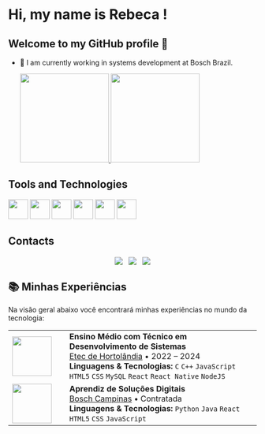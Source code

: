 # Hi, my name is Rebeca ! 
## Welcome to my GitHub profile 👋

- 🔭 I am currently working in systems development at Bosch Brazil.

  <div>
  <a href="https://github.com/Rebecapreza" target="_blank">
    <img loading="lazy" height="180em" src="https://github-readme-stats.vercel.app/api/top-langs/?username=Rebecapreza&layout=compact&langs_count=7&theme=dracula"/>
    <img loading="lazy" height="180em" src="https://github-readme-stats.vercel.app/api?username=Rebecapreza&show_icons=true&theme=dracula&include_all_commits=true&count_private=true"/>
  </a>
</div>


## Tools and Technologies
<img loading="lazy" src="https://cdn.jsdelivr.net/gh/devicons/devicon@latest/icons/canva/canva-original.svg" width="40" height="40"/> <img loading="lazy" src="https://cdn.jsdelivr.net/gh/devicons/devicon@latest/icons/java/java-original-wordmark.svg" width="40" height="40"/> <img loading="lazy" src="https://cdn.jsdelivr.net/gh/devicons/devicon@latest/icons/python/python-original.svg" width="40" height="40"/> <img loading="lazy" src="https://cdn.jsdelivr.net/gh/devicons/devicon@latest/icons/html5/html5-original-wordmark.svg" width="40" height="40"/> <img loading="lazy" src="https://cdn.jsdelivr.net/gh/devicons/devicon@latest/icons/javascript/javascript-original.svg" width="40" height="40"/> <img loading="lazy" src="https://cdn.jsdelivr.net/gh/devicons/devicon@latest/icons/css3/css3-original-wordmark.svg" width="40" height="40"/> 

## Contacts
<div style="display: flex; gap: 12px; align-items: center; justify-content: center; margin-top: 20px;">
  <a href="https://www.linkedin.com/in/rebeca-preza-5b157a357/" target="_blank">
    <img loading="lazy" src="https://img.shields.io/badge/-LinkedIn-%230077B5?style=for-the-badge&logo=linkedin&logoColor=white">
  </a>
  <a href="https://mail.google.com/mail/?view=cm&fs=1&to=prezarebecaa@gmail.com" target="_blank">
    <img loading="lazy" src="https://img.shields.io/badge/Gmail-D14836?style=for-the-badge&logo=gmail&logoColor=white">
  </a>
  <a href="https://www.instagram.com/prezabeca" target="_blank">
    <img loading="lazy" src="https://img.shields.io/badge/Instagram-E4405F?style=for-the-badge&logo=instagram&logoColor=white">
  </a>
</div>

## 📚 Minhas Experiências

Na visão geral abaixo você encontrará minhas experiências no mundo da tecnologia:

<table>
  <tr>
    <td width="100">
      <img src="https://upload.wikimedia.org/wikipedia/commons/thumb/7/79/Etec.svg/2560px-Etec.svg.png" width="80">
    </td>
    <td>
      <strong>Ensino Médio com Técnico em Desenvolvimento de Sistemas</strong><br>
      <a href="https://www.etec.sp.gov.br" target="_blank">Etec de Hortolândia</a> • 2022 – 2024<br>
      <b>Linguagens & Tecnologias:</b> 
      <code>C</code> <code>C++</code> <code>JavaScript</code> <code>HTML5</code> <code>CSS</code> <code>MySQL</code> <code>React</code> <code>React Native</code> <code>NodeJS</code>
    </td>
  </tr>
  <tr>
    <td width="100">
      <img src="https://upload.wikimedia.org/wikipedia/commons/thumb/7/7c/Bosch-logo.svg/2560px-Bosch-logo.svg.png" width="80">
    </td>
    <td>
      <strong>Aprendiz de Soluções Digitais</strong><br>
      <a href="https://www.bosch.com.br/" target="_blank">Bosch Campinas</a> • Contratada<br>
      <b>Linguagens & Tecnologias:</b> 
      <code>Python</code> <code>Java</code> <code>React</code> <code>HTML5</code> <code>CSS</code> <code>JavaScript</code>
    </td>
  </tr>
</table>










